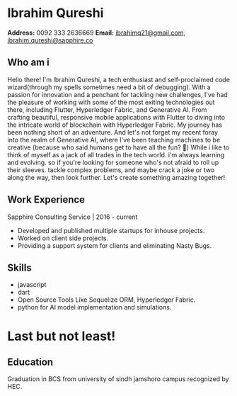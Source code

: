 # Ibrahim Qureshi

**Address:** 0092 333 2636669
**Email:** ibrahimq21@gmail.com, ibrahim.qureshi@sapphire.co

## Who am i


Hello there! I'm Ibrahim Qureshi, a tech enthusiast and self-proclaimed code wizard(through my spells sometimes need a bit of debugging). With a passion for innovation and a penchant for tackling new challenges, I've had the pleasure of working with some of the most exiting technologies out there, including Flutter, Hyperledger Fabric, and Generative AI.
From crafting beautiful, responsive mobile applications with Flutter to diving into the intricate world of blockchain with Hyperledger Fabric. My journey has been nothing short of an adventure. And let's not forget my recent foray into the realm of Generative AI, where I've been teaching machines to be creative (because who said humans get to have all the fun? 🤔)
While i like to think of myself as a jack of all trades in the tech world. i'm always learning and evolving. so if you're looking for someone who's not afraid to roll up their sleeves. tackle complex problems, and maybe crack a joke or two along the way, then look further. Let's create something amazing together!




## Work Experience

Sapphire Consulting Service | 2016 - current

* Developed and published multiple startups for inhouse projects.
* Worked on client side projects.
* Providing a support system for clients and eliminating Nasty Bugs.



## Skills


*  javascript
*  dart
*  Open Source Tools Like Sequelize ORM, Hyperledger Fabric.
*  python for AI model implementation and simulations.

# Last but not least!

## Education


Graduation in BCS from university of sindh jamshoro campus recognized by HEC.






<!--
**ibrahimq21/ibrahimq21** is a ✨ _special_ ✨ repository because its `README.md` (this file) appears on your GitHub profile.

Here are some ideas to get you started:




https://github.com/ibrahimq21/ibrahimq21/blob/main/1581261061586.jpg

- 🔭 I’m currently working on ...
- 🌱 I’m currently learning ...
- 👯 I’m looking to collaborate on ...
- 🤔 I’m looking for help with ...
- 💬 Ask me about ...
- 📫 How to reach me: ...
- 😄 Pronouns: ...
- ⚡ Fun fact: ...
-->
